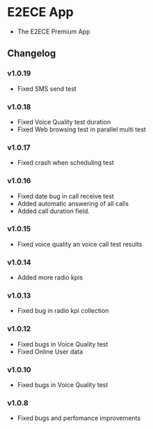 # E2ECE App
* The E2ECE Premium App

## Changelog

### v1.0.19
* Fixed SMS send test

### v1.0.18
* Fixed Voice Quality test duration
* Fixed Web browsing test in parallel multi test

### v1.0.17
* Fixed crash when scheduling test

### v1.0.16
* Fixed date bug in call receive test
* Added automatic answering of all calls
* Added call duration field.

### v1.0.15
* Fixed voice quality an voice call test results

### v1.0.14
* Added more radio kpis

### v1.0.13
* Fixed bug in radio kpi collection

### v1.0.12
* Fixed bugs in Voice Quality test
* Fixed Online User data

### v1.0.10
* Fixed bugs in Voice Quality test

### v1.0.8
* Fixed bugs and perfomance improvements